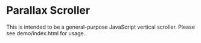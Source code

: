 Parallax Scroller
=================

This is intended to be a general-purpose JavaScript vertical scroller. Please
see demo/index.html for usage.